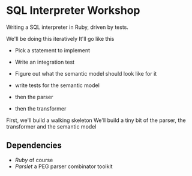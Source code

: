 SQL Interpreter Workshop
=========================

Writing a SQL interpreter in Ruby, driven by tests.

We'll be doing this iteratively
It'll go like this

* Pick a statement to implement
* Write an integration test

* Figure out what the semantic model should look like for it
* write tests for the semantic model
* then the parser
* then the transformer

First, we'll build a walking skeleton
We'll build a tiny bit of the parser, the transformer and the semantic model


Dependencies
----------------
* _Ruby_ of course
* _Parslet_ a PEG parser combinator toolkit
